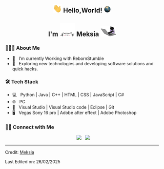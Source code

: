 <h2 align="center">
  <img alt="Hello" src="https://raw.githubusercontent.com/dev-akshat/archive/main/images/gifs/others/Hi.gif" width="29px"> 
  Hello,World!
  <img alt="Earth" src="https://raw.githubusercontent.com/dev-akshat/archive/main/images/gifs/others/earth.gif" width="24px"/>
</h2>

<h2 align="center">
    I'm
    <img alt="popup_cat" src="https://raw.githubusercontent.com/dev-akshat/archive/main/images/gifs/others/giphy.webp" width="50">
    Meksia
    <img alt="dev_cat" src="https://raw.githubusercontent.com/dev-akshat/archive/main/images/gifs/others/dev_cat.gif" width="50"> 
</h2>

<h3> 👨🏻‍💻 About Me </h3>

- 🔭 &nbsp; I’m currently Working with RebornStumble
- 🤔 &nbsp; Exploring new technologies and developing software solutions and quick hacks.


<h3>🛠 Tech Stack</h3>

- 💻 &nbsp; Python | Java | C++ | HTML | CSS | JavaScript | C#
- 🌐 &nbsp; PC
- 🔧 &nbsp; Visual Studio | Visual Studio code | Eclipse | Git
- 🖥 &nbsp; Vegas Sony 16 pro | Adobe after effect | Adobe Photoshop

<h3> 🤝🏻 Connect with Me </h3>

<p align="center">
&nbsp; <a href="https://discord.gg/rebornsg" target="_blank" rel="noopener noreferrer"><img src="https://img.icons8.com/plasticine/100/000000/discord.png" width="50" /></a>
&nbsp; <a href="meksiadev@gmail.com" target="_blank" rel="noopener noreferrer"><img src="https://img.icons8.com/plasticine/100/000000/gmail.png"  width="50" /></a>
</p>


----
Credit: [Meksia](https://github.com/Meksiadev)

Last Edited on: 26/02/2025
